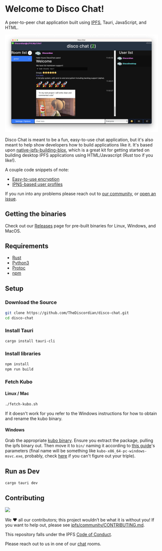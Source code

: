 # Welcome to Disco Chat!

A peer-to-peer chat application built using [IPFS](https://ipfs.tech/), Tauri, JavaScript, and HTML.

<p align="center"><img style="width:75vw;" src="./preview.png" alt="Screenshot"></p>

Disco Chat is meant to be a fun, easy-to-use chat application, but it's also meant to help show developers how to build applications like it. It's based upon [native-ipfs-building-blox](https://github.com/TheDiscordian/native-ipfs-building-blox), which is a great kit for getting started on building desktop IPFS applications using HTML/Javascript (Rust too if you like!).

A couple code snippets of note:

- [Easy-to-use encryption](ui/crypto.js)
- [IPNS-based user profiles](ui/peers/ipns.js)

If you run into any problems please reach out to [our community](https://docs.ipfs.tech/community/chat/), or [open an issue](https://github.com/TheDiscordian/disco-chat/issues/new/choose).

## Getting the binaries

Check out our [Releases](https://github.com/TheDiscordian/disco-chat/releases) page for pre-built binaries for Linux, Windows, and MacOS.

## Requirements

- [Rust](https://www.rust-lang.org/)
- [Python3](https://python.org)
- [Protoc](https://grpc.io/docs/protoc-installation/)
- [npm](https://nodejs.org/en/download/)

## Setup

### Download the Source

```sh
git clone https://github.com/TheDiscordian/disco-chat.git
cd disco-chat
```

### Install Tauri

```sh
cargo install tauri-cli
```

### Install libraries

```sh
npm install
npm run build
```

### Fetch Kubo

#### Linux / Mac

```sh
./fetch-kubo.sh
```

If it doesn't work for you refer to the Windows instructions for how to obtain and rename the kubo binary.

#### Windows

Grab the appropriate [kubo binary](https://dist.ipfs.tech/#kubo). Ensure you extract the package, pulling the ipfs binary out. Then move it to `bin/` naming it according to [this guide](https://tauri.app/v1/guides/building/sidecar/)'s parameters (final name will be something like `kubo-x86_64-pc-windows-msvc.exe`, probably, check [here](https://doc.rust-lang.org/nightly/rustc/platform-support.html#tier-1-with-host-tools) if you can't figure out your triple).

## Run as Dev

```sh
cargo tauri dev
```

## Contributing

[![](https://cdn.rawgit.com/jbenet/contribute-ipfs-gif/master/img/contribute.gif)](https://github.com/ipfs/community/blob/master/CONTRIBUTING.md)

We ❤️ all our contributors; this project wouldn’t be what it is without you! If you want to help out, please see [ipfs/community/CONTRIBUTING.md](https://github.com/ipfs/community/blob/master/CONTRIBUTING.md).

This repository falls under the IPFS [Code of Conduct](https://github.com/ipfs/community/blob/master/code-of-conduct.md).

Please reach out to us in one of our [chat](https://docs.ipfs.tech/community/chat/) rooms.
